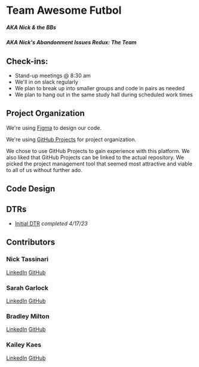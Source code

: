 # Team Awesome Futbol
##### *AKA Nick & the BBs*
##### *AKA Nick's Abandonment Issues Redux: The Team*

## Check-ins:
- Stand-up meetings @ 8:30 am 
- We'll in on slack regularly
- We plan to break up into smaller groups and code in pairs as needed 
- We plan to hang out in the same study hall during scheduled work times

## Project Organization
We're using [Figma](https://www.figma.com/file/4kEFl1HGiODQHxy32ZT2RX/Futbol?node-id=10-108&t=GdnVm8WqnI1rBy03-0) to design our code.

We're using [GitHub Projects](https://github.com/users/NickTassinari/projects/2) for project organization.

We chose to use GitHub Projects to gain experience with this platform. We also liked that GitHub Projects can be linked to the actual repository. We picked the project management tool that seemed most attractive and viable to all of us without further ado. 

## Code Design

## DTRs 
- [Initial DTR](https://docs.google.com/document/d/1wmFQFWNK_n0GVo-pnTF9Qz58EmthvTGLgNhsBascViU/edit) *completed 4/17/23*

## Contributors 
### Nick Tassinari
[LinkedIn](https://www.linkedin.com/in/nicholas-tassinari-7a22b9216/)
[GitHub](https://github.com/NickTassinari)
### Sarah Garlock
[LinkedIn](https://www.linkedin.com/in/sarah-garlock-795855195/)
[GitHub](https://github.com/Sarahgarlock)
### Bradley Milton
[LinkedIn](https://www.linkedin.com/in/bradley-milton-01a814132/)
[GitHub](https://github.com/brad2412)
### Kailey Kaes
[LinkedIn](https://www.linkedin.com/in/kailey-kaes-336142219/)
[GitHub](https://github.com/kaileykaes)

